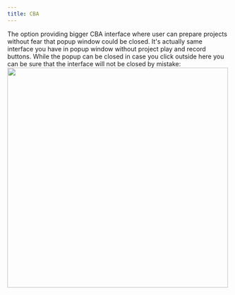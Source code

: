 ```yaml
---
title: CBA
---
```

The option providing bigger CBA interface where user can prepare projects without fear that popup window could be closed.
It's actually same interface you have in popup window without project play and record buttons.
While the popup can be closed in case you click outside here you can be sure that the interface will not be closed by mistake:
<img src="sites/default/files/Options.png" width="500px">